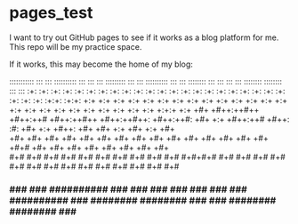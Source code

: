 # pages_test
I want to try out GitHub pages to see if it works as a blog platform for me. This repo will be my practice space.

If it works, this may become the home of my blog:

  ::::::::::: :::    ::: :::::::::: :::    :::     :::     :::::::::  :::     ::: :::::::::: :::   :::  ::::::::  :::    ::: :::   :::      ::::::::   ::::::::    :::   ::: 
     :+:     :+:    :+: :+:        :+:    :+:   :+: :+:   :+:    :+: :+:     :+: :+:        :+:   :+: :+:    :+: :+:    :+: :+:   :+:     :+:    :+: :+:    :+:  :+:+: :+:+: 
    +:+     +:+    +:+ +:+        +:+    +:+  +:+   +:+  +:+    +:+ +:+     +:+ +:+         +:+ +:+  +:+        +:+    +:+  +:+ +:+      +:+        +:+    +:+ +:+ +:+:+ +:+ 
   +#+     +#++:++#++ +#++:++#   +#++:++#++ +#++:++#++: +#++:++#:  +#+     +:+ +#++:++#     +#++:   :#:        +#+    +:+   +#++:       +#+        +#+    +:+ +#+  +:+  +#+  
  +#+     +#+    +#+ +#+        +#+    +#+ +#+     +#+ +#+    +#+  +#+   +#+  +#+           +#+    +#+   +#+# +#+    +#+    +#+        +#+        +#+    +#+ +#+       +#+   
 #+#     #+#    #+# #+#        #+#    #+# #+#     #+# #+#    #+#   #+#+#+#   #+#           #+#    #+#    #+# #+#    #+#    #+#    #+# #+#    #+# #+#    #+# #+#       #+#    
###     ###    ### ########## ###    ### ###     ### ###    ###     ###     ##########    ###     ########   ########     ###    ###  ########   ########  ###       ###     
